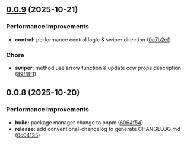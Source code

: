 ## [0.0.9](https://github.com/mrmosssir/vue-roller-swiper/compare/v0.0.8...v0.0.9) (2025-10-21)

### Performance Improvements

- **control:** performance control logic & swiper direction ([0c7b2cf](https://github.com/mrmosssir/vue-roller-swiper/commit/0c7b2cf))

### Chore

- **swiper:** method use arrow function & update ccw props description ([89ff8f1](https://github.com/mrmosssir/vue-roller-swiper/commit/89ff8f1))

## 0.0.8 (2025-10-20)

### Performance Improvements

- **build:** package manager change to pnpm ([6064f54](https://github.com/mrmosssir/vue-roller-swiper/commit/6064f541fcf19b68214584f8606cb6a4c9d81638))
- **release:** add conventional-changelog to generate CHANGELOG.md ([0c04135](https://github.com/mrmosssir/vue-roller-swiper/commit/0c04135841deeb79b2f687c9ed903bc740daa476))
